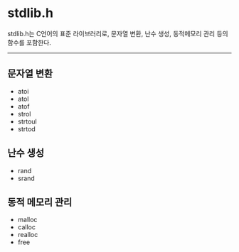 # stdlib.h
stdlib.h는 C언어의 표준 라이브러리로, 문자열 변환, 난수 생성, 동적메모리 관리 등의 함수를 포함한다.
***
## 문자열 변환
- atoi
- atol
- atof
- strol
- strtoul
- strtod
## 난수 생성
- rand
- srand
## 동적 메모리 관리
- malloc
- calloc
- realloc
- free